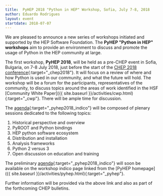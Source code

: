 ```yaml
---
title:  PyHEP 2018 "Python in HEP" Workshop, Sofia, July 7-8, 2018
author: Eduardo Rodrigues
layout: event
startdate: 2018-07-07
---
```


We are pleased to announce a new series of workshops initiated and supported by the HEP Software Foundation. The **PyHEP "Python in HEP" workshops** aim to provide an environment to discuss and promote the usage of Python in the HEP community at large.

The first workshop, **PyHEP 2018**, will be held as a pre-CHEP event in Sofia, Bulgaria, on 7-8 July 2018, just before the start of the [CHEP 2018 conference](http://chep2018.org/){:target="_chep2018"}. It will focus on a review of where and how Python is used in our community, and what the future will hold.
The workshop will be a forum for the participants, representatives of the community, to discuss topics around the areas of work identified in the HSF [Community White Paper]({{ site.baseurl }}/activities/cwp.html){:target="_cwp"}. There will be ample time for discussion.

The [agenda](https://indico.cern.ch/event/694818/){:target="_pyhep2018_indico"} will be composed of plenary sessions dedicated to the following topics:

1. Historical perspective and overview
2. PyROOT and Python bindings
3. HEP python software ecosystem
4. Distribution and installation
5. Analysis frameworks
6. Python 2 versus 3
7. Open discussion on education and training

The preliminary [agenda](https://indico.cern.ch/event/694818/){:target="_pyhep2018_indico"} will soon be available on the workshop indico page linked from the [PyHEP homepage]({{ site.baseurl }}/activities/pyhep.html){:target="_pyhep"}.

Further information will be provided via the above link and also as part of the forthcoming CHEP bulletins.
